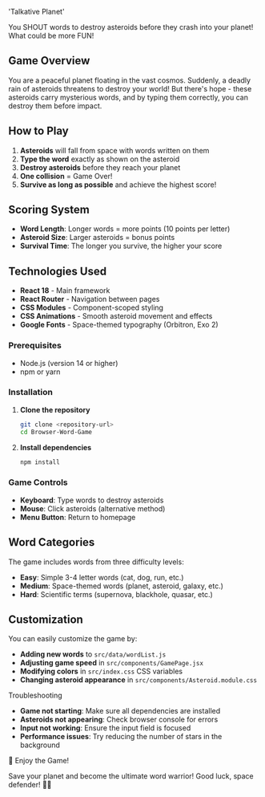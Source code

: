  'Talkative Planet'

You SHOUT words to destroy asteroids before they crash into your planet! What could be more FUN!

##  Game Overview

You are a peaceful planet floating in the vast cosmos. Suddenly, a deadly rain of asteroids threatens to destroy your world! But there's hope - these asteroids carry mysterious words, and by typing them correctly, you can destroy them before impact.

##  How to Play

1. **Asteroids** will fall from space with words written on them
2. **Type the word** exactly as shown on the asteroid
3. **Destroy asteroids** before they reach your planet
4. **One collision** = Game Over!
5. **Survive as long as possible** and achieve the highest score!

##  Scoring System

- **Word Length**: Longer words = more points (10 points per letter)
- **Asteroid Size**: Larger asteroids = bonus points
- **Survival Time**: The longer you survive, the higher your score

##  Technologies Used

- **React 18** - Main framework
- **React Router** - Navigation between pages
- **CSS Modules** - Component-scoped styling
- **CSS Animations** - Smooth asteroid movement and effects
- **Google Fonts** - Space-themed typography (Orbitron, Exo 2)


### Prerequisites

- Node.js (version 14 or higher)
- npm or yarn

### Installation

1. **Clone the repository**
   ```bash
   git clone <repository-url>
   cd Browser-Word-Game
   ```

2. **Install dependencies**
   ```bash
   npm install
   ```


### Game Controls

- **Keyboard**: Type words to destroy asteroids
- **Mouse**: Click asteroids (alternative method)
- **Menu Button**: Return to homepage


##  Word Categories

The game includes words from three difficulty levels:

- **Easy**: Simple 3-4 letter words (cat, dog, run, etc.)
- **Medium**: Space-themed words (planet, asteroid, galaxy, etc.)
- **Hard**: Scientific terms (supernova, blackhole, quasar, etc.)

##  Customization

You can easily customize the game by:

- **Adding new words** to `src/data/wordList.js`
- **Adjusting game speed** in `src/components/GamePage.jsx`
- **Modifying colors** in `src/index.css` CSS variables
- **Changing asteroid appearance** in `src/components/Asteroid.module.css`

Troubleshooting

- **Game not starting**: Make sure all dependencies are installed
- **Asteroids not appearing**: Check browser console for errors
- **Input not working**: Ensure the input field is focused
- **Performance issues**: Try reducing the number of stars in the background

 🎉 Enjoy the Game!

Save your planet and become the ultimate word warrior! Good luck, space defender! 🚀✨